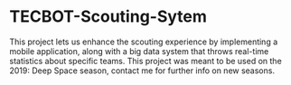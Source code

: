 # TECBOT-Scouting-Sytem
This project lets us enhance the scouting experience by implementing a mobile application, along with a big data system that throws real-time statistics about specific teams. This project was meant to be used on the 2019: Deep Space season, contact me for further info on new seasons.
